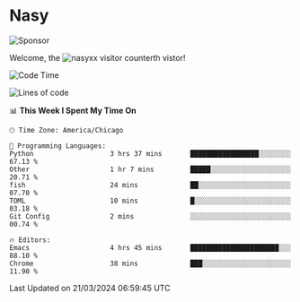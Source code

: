 # Nasy

<!--
<p align="center">
<img height="200" src="https://github-readme-stats.vercel.app/api?username=nasyxx&count_private=true&show_icons=true&theme=dracula&include_all_commits=true"/>
<img height="200" src="https://github-readme-stats.vercel.app/api/top-langs/?username=nasyxx&theme=dracula&hide=html,jupyter+notebook&count_private=true&show_icons=true"/>
</p>

  
----------------
-->

![Sponsor](https://img.shields.io/static/v1.svg?label=Sponsor&message=%E2%9D%A4&logo=GitHub&style=flat&color=pink)
 
Welcome, the ![nasyxx visitor counter](https://count.getloli.com/get/@nasyxx?theme=rule34)th vistor!
 
<!--START_SECTION:waka-->
![Code Time](http://img.shields.io/badge/Code%20Time-4%2C358%20hrs%2027%20mins-blue)

![Lines of code](https://img.shields.io/badge/From%20Hello%20World%20I%27ve%20Written-6.3%20million%20lines%20of%20code-blue)

📊 **This Week I Spent My Time On** 

```text
🕑︎ Time Zone: America/Chicago

💬 Programming Languages: 
Python                   3 hrs 37 mins       █████████████████░░░░░░░░   67.13 % 
Other                    1 hr 7 mins         █████░░░░░░░░░░░░░░░░░░░░   20.71 % 
fish                     24 mins             ██░░░░░░░░░░░░░░░░░░░░░░░   07.70 % 
TOML                     10 mins             █░░░░░░░░░░░░░░░░░░░░░░░░   03.18 % 
Git Config               2 mins              ░░░░░░░░░░░░░░░░░░░░░░░░░   00.74 % 

🔥 Editors: 
Emacs                    4 hrs 45 mins       ██████████████████████░░░   88.10 % 
Chrome                   38 mins             ███░░░░░░░░░░░░░░░░░░░░░░   11.90 % 
```


 Last Updated on 21/03/2024 06:59:45 UTC
<!--END_SECTION:waka-->

<!-- ![visitors](https://visitor-badge.laobi.icu/badge?page_id=nasyxx.nasyxx) -->
